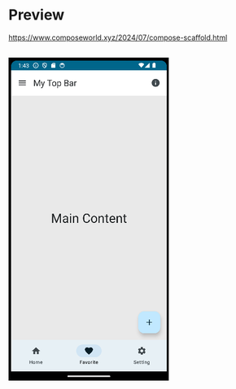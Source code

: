 # Preview
https://www.composeworld.xyz/2024/07/compose-scaffold.html
<br/><br/>

![preview](preview.png)

